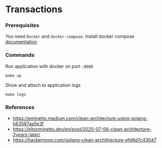 # Transactions #

### Prerequisites

You need `Docker` and `docker-compose`. Install docker compose [documentation](https://docs.docker.com/compose/install/)

### Commands
Run application with docker on port `:8080`

```shell
make up
```

Show and attach to application logs

```shell
make logs
```

### References
- https://eminetto.medium.com/clean-architecture-using-golang-b63587aa5e3f
- https://eltonminetto.dev/en/post/2020-07-06-clean-architecture-2years-later/
- https://hackernoon.com/golang-clean-archithecture-efd6d7c43047
